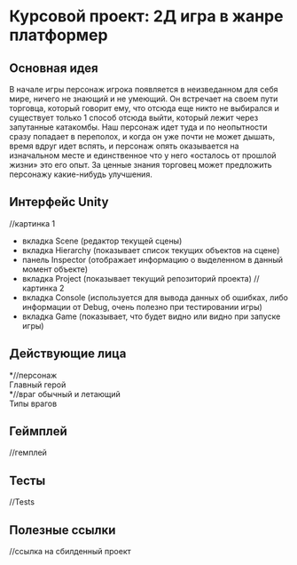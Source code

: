 # Курсовой проект: 2Д игра в жанре платформер

## Основная идея
В начале игры персонаж игрока появляется в неизведанном для себя мире, ничего не знающий и не умеющий. Он встречает на своем пути торговца, который говорит ему, что отсюда еще никто не выбирался и существует только 1 способ отсюда выйти, который лежит через запутанные катакомбы. Наш персонаж идет туда и по неопытности сразу попадает в переполох, и когда он уже почти не может дышать, время вдруг идет вспять, и персонаж опять оказывается на изначальном месте и единственное что у него «осталось от прошлой жизни» это его опыт. За ценные знания торговец может предложить персонажу какие-нибудь улучшения.

## Интерфейс Unity
//картинка 1  
*	вкладка Scene (редактор текущей сцены)
*	вкладка Hierarchy (показывает список текущих объектов на сцене)
*	панель Inspector (отображает информацию о выделенном в данный момент объекте)
*	вкладка Project (показывает текущий репозиторий проекта)
//картинка 2  
*	вкладка Console (используется для вывода данных об ошибках, либо информации от Debug, очень полезно при тестировании игры)
*	вкладка Game (показывает, что будет видно или видно при запуске игры)

## Действующие лица
*//персонаж  
Главный герой  
*//враг обычный и летающий  
Типы врагов  

## Геймплей
//гемплей  
## Тесты
//Tests  

## Полезные ссылки
//ссылка на сбилденный проект  
